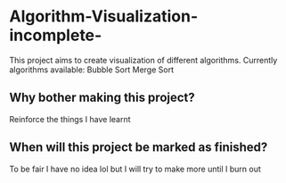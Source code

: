# Algorithm-Visualization-incomplete-

This project aims to create visualization of different algorithms.
Currently algorithms available:
Bubble Sort
Merge Sort
## Why bother making this project?
Reinforce the things I have learnt

## When will this project be marked as finished?
To be fair I have no idea lol but I will try to make more until I burn out
